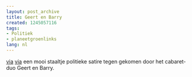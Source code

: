 ```yaml
---
layout: post_archive
title: Geert en Barry
created: 1245057116
tags:
- Politiek
- planeetgroenlinks
lang: nl
---
```

[via](http://www.davidrietveld.nl/pivot/entry.php?id=1764#comm) [via](http://log.komma.net/2009/06/13/barry-barry/) een mooi staaltje politieke satire tegen gekomen door het cabaret-duo Geert en Barry. <object width="560" height="340"><param name="movie" value="http://www.youtube.com/v/xbc8NUyqW5g&hl=nl&fs=1&" /><param name="allowFullScreen" value="true" /><param name="allowscriptaccess" value="always" /><embed src="http://www.youtube.com/v/xbc8NUyqW5g&hl=nl&fs=1&" type="application/x-shockwave-flash" allowscriptaccess="always" allowfullscreen="true" width="560" height="340"></embed></object>
